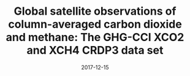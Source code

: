 ---
title: "<b>Global satellite observations of column-averaged carbon dioxide and methane: The GHG-CCI XCO2 and XCH4 CRDP3 data set</b>"
collection: publications
permalink: /publication/2017-12-15-Buchwitz
date: 2017-12-15
venue: 'Remote Sensing of Environment'
paperurl: 'https://doi.org/doi:10.1016/j.rse.2016.12.027'
citation: '<b>34</b> - Buchwitz M., Reuter M., Schneising O., Hewson W., Detmers R.G. et al., <b>Global satellite observations of column-averaged carbon dioxide and methane: The GHG-CCI XCO2 and XCH4 CRDP3 data set</b>, Remote Sensing of Environment, 203, 276-295, (2017-12-15). <a href="https://doi.org/doi:10.1016/j.rse.2016.12.027">doi:10.1016/j.rse.2016.12.027</a> (cited 26 times)

'
---